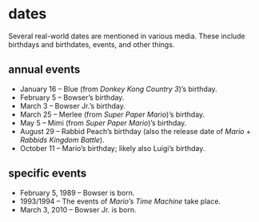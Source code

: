 # dates

Several real-world dates are mentioned in various media. These include birthdays and birthdates, events, and other things.

## annual events

* January 16 – Blue (from _Donkey Kong Country 3_)’s birthday.
* February 5 – Bowser’s birthday.
* March 3 – Bowser Jr.’s birthday.
* March 25 – Merlee (from _Super Paper Mario_)’s birthday.
* May 5 – Mimi (from _Super Paper Mario_)’s birthday.
* August 29 – Rabbid Peach’s birthday (also the release date of _Mario + Rabbids Kingdom Battle_).
* October 11 – Mario’s birthday; likely also Luigi’s birthday.

## specific events

* February 5, 1989 – Bowser is born.
* 1993/1994 – The events of _Mario’s Time Machine_ take place.
* March 3, 2010 – Bowser Jr. is born.

